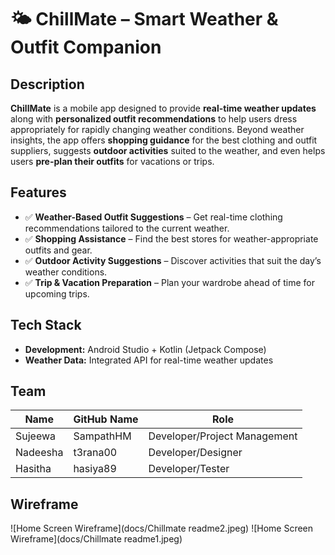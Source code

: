 # 🌤️ ChillMate – Smart Weather & Outfit Companion  

## Description  

**ChillMate** is a mobile app designed to provide **real-time weather updates** along with **personalized outfit recommendations** to help users dress appropriately for rapidly changing weather conditions. Beyond weather insights, the app offers **shopping guidance** for the best clothing and outfit suppliers, suggests **outdoor activities** suited to the weather, and even helps users **pre-plan their outfits** for vacations or trips.  

## Features  

- ✅ **Weather-Based Outfit Suggestions** – Get real-time clothing recommendations tailored to the current weather.  
- ✅ **Shopping Assistance** – Find the best stores for weather-appropriate outfits and gear.  
- ✅ **Outdoor Activity Suggestions** – Discover activities that suit the day’s weather conditions.  
- ✅ **Trip & Vacation Preparation** – Plan your wardrobe ahead of time for upcoming trips.  

## Tech Stack  

- **Development:** Android Studio + Kotlin (Jetpack Compose)  
- **Weather Data:** Integrated API for real-time weather updates

## Team

| Name               | GitHub Name      | Role                           |
| ------------------ | ---------------- | ------------------------------ |
| Sujeewa            | SampathHM        | Developer/Project Management   |
| Nadeesha           | t3rana00         | Developer/Designer             |
| Hasitha            | hasiya89         | Developer/Tester               |

## Wireframe

![Home Screen Wireframe](docs/Chillmate readme2.jpeg)
![Home Screen Wireframe](docs/Chillmate readme1.jpeg)


